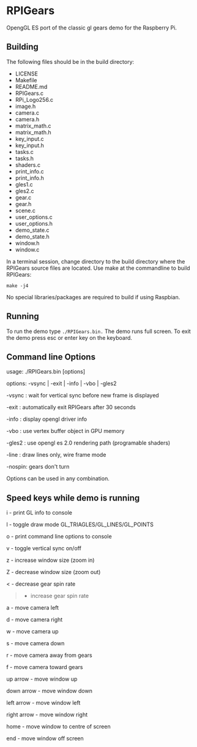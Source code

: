 RPIGears
========

OpengGL ES port of the classic gl gears demo for the Raspberry Pi.

Building
--------
The following files should be in the build directory:

* LICENSE
* Makefile
* README.md
* RPIGears.c
* RPi_Logo256.c
* image.h
* camera.c
* camera.h
* matrix_math.c
* matrix_math.h
* key_input.c
* key_input.h
* tasks.c
* tasks.h
* shaders.c
* print_info.c
* print_info.h
* gles1.c
* gles2.c
* gear.c
* gear.h
* scene.c
* user_options.c
* user_options.h
* demo_state.c
* demo_state.h
* window.h
* window.c


In a terminal session, change directory to the build directory where the 
RPIGears source files are located.  Use make at the commandline to build
RPIGears:

`make -j4`

No special libraries/packages are required to build if using Raspbian.


Running
-------

To run the demo type `./RPIGears.bin.`  The demo runs full screen.  To
exit the demo press esc or enter key on the keyboard.


Command line Options
--------------------
usage: ./RPIGears.bin [options]

options: -vsync | -exit | -info | -vbo | -gles2


-vsync : wait for vertical sync before new frame is displayed

-exit  : automatically exit RPIGears after 30 seconds

-info  : display opengl driver info

-vbo   : use vertex buffer object in GPU memory

-gles2 : use opengl es 2.0 rendering path (programable shaders)

-line  : draw lines only, wire frame mode

-nospin: gears don't turn


Options can be used in any combination.


Speed keys while demo is running
-----------------------------
i - print GL info to console

l - toggle draw mode GL_TRIAGLES/GL_LINES/GL_POINTS

o - print command line options to console

v - toggle vertical sync on/off

z - increase window size (zoom in)

Z - decrease window size (zoom out)

< - decrease gear spin rate

> - increase gear spin rate

a - move camera left

d - move camera right

w - move camera up

s - move camera down

r - move camera away from gears

f - move camera toward gears

up arrow - move window up

down arrow - move window down

left arrow - move window left

right arrow - move window right

home - move window to centre of screen

end - move window off screen
